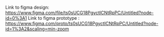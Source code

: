Link to figma design:  https://www.figma.com/file/ts0sUCG18PgyctICNtRpPC/Untitled?node-id=0%3A1
Link to figma prototype : https://www.figma.com/proto/ts0sUCG18PgyctICNtRpPC/Untitled?node-id=1%3A2&scaling=min-zoom
